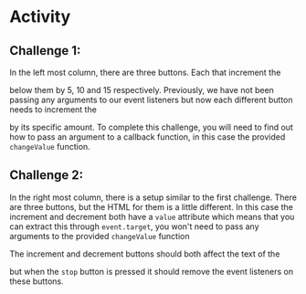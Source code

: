 # Activity

## Challenge 1:

In the left most column, there are three buttons. Each that increment the <p> below them by 5, 10 and 15 respectively. Previously, we have not been passing any arguments to our event listeners but now each different button needs to increment the <p> by its specific amount. To complete this challenge, you will need to find out how to pass an argument to a callback function, in this case the provided `changeValue` function.

## Challenge 2:

In the right most column, there is a setup similar to the first challenge. There are three buttons, but the HTML for them is a little different. In this case the increment and decrement both have a `value` attribute which means that you can extract this through `event.target`, you won't need to pass any arguments to the provided `changeValue` function

The increment and decrement buttons should both affect the text of the <p> but when the `stop` button is pressed it should remove the event listeners on these buttons.